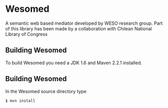 # Wesomed

A semantic web based mediator developed by WESO research group. Part of this library has been made by a collaboration with Chilean National Library of Congress

## Building Wesomed

To build Wesomed you need a JDK 1.6 and Maven 2.2.1 installed. 

## Building Wesomed

In the Wesomed source directory type

    $ mvn install



